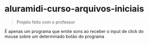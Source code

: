 <h1>aluramidi-curso-arquivos-iniciais</h1>

> Projeto feito com o professor

É apenas um programa que emite sons ao receber o input de click do mouse sobre um determinado botão do programa
